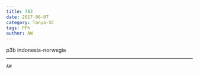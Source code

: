 ```yaml
---
title: 783
date: 2017-06-07
category: Tanya-SC
tags: PPh
author: AW
---
```


p3b indonesia-norwegia

---



`AW`
